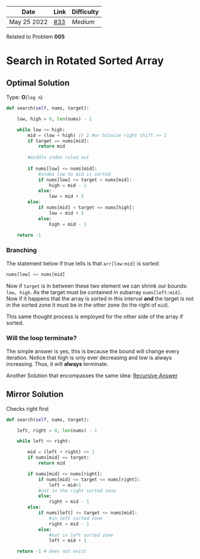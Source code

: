 | **Date**    | **Link**                                                             | Difficulty |
| ----------- | -------------------------------------------------------------------- | ---------- |
| May 25 2022 | [#33](https://leetcode.com/problems/search-in-rotated-sorted-array/) | *Medium*   | 

Related to Problem **005**

# Search in Rotated Sorted Array
## Optimal Solution

Type: **O**(`log n`)

```py
def search(self, nums, target):

	low, high = 0, len(nums) - 1

	while low <= high:
		mid = (low + high) // 2 #or bitwise right shift >> 1
 		if target == nums[mid]:
			return mid
		
		#middle index ruled out
		
		if nums[low] <= nums[mid]:
			#index low to mid is sorted
			if nums[low] <= target < nums[mid]:
				high = mid - 1
			else:
				low = mid + 1
		else:
			if nums[mid] < target <= nums[high]:
				low = mid + 1
			else:
				high = mid - 1

	return -1
```

### Branching
The statement below if true tells is that `arr[low:mid]` is sorted:
```py
nums[low] <= nums[mid]
```

Now if `target` is in between these two element we can shrink our bounds: `low, high`. As the target must be contained in subarray `nums[left:mid]`. Now if it happens that the array is sorted in this interval **and** the target is not in the sorted zone it must be in the other zone (to the right of `mid`).

This same thought process is employed for the other side of the array if sorted. 

### Will the loop terminate?
The simple answer is yes, this is because the bound will change every iteration. Notice that high is only ever decreasing and low is always increasing. Thus, it will **always** terminate.


Another Solution that encompasses the same idea: [Recursive Answer](https://leetcode.com/problems/search-in-rotated-sorted-array/discuss/587261/Python-recursion-O(log-n)-11-lines-easy-to-understand)

## Mirror Solution
Checks right first

```py
def search(self, nums, target):

	left, right = 0, len(nums) - 1

	while left <= right:

		mid = (left + right) >> 1 
		if nums[mid] == target:
			return mid

		if nums[mid] <= nums[right]:
			if nums[mid] <= target <= nums[right]:
				left = mid+1
			#not in the right sorted zone
			else:
				right = mid - 1
		else:
			if nums[left] <= target <= nums[mid]:
				#in left sorted zone
				right = mid - 1
			else:
				#not in left sorted zone
				left = mid + 1

	return -1 # does not exist
```

